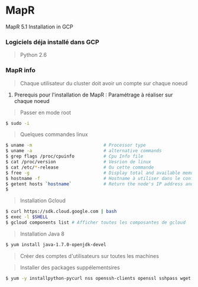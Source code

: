 # MapR
MapR 5.1 Installation in GCP

### Logiciels déja installé dans GCP 

> Python 2.6
> 

### MapR info

> Chaque utilisateur du cluster doit avoir un compte sur chaque noeud 

1. Prerequis pour l'installation de MapR : Paramétrage à réaliser sur chaque noeud 

> Passer en mode root

```sh
$ sudo -i 
```

> Quelques commandes linux 

```sh
$ uname -m                           # Processor type 
$ uname -a                           # alternative commands
$ grep flags /proc/cpuinfo           # Cpu Info file 
$ cat /proc/version                  # Vesrion de linux 
$ cat /etc/*-release                 # Ou cette commande 
$ free -g                            # Display total and available memory in gigabytes 
$ hostname -f                        # Hostname à utiliser dans le config 
$ getent hosts `hostname`            # Return the node's IP address and fully-qualified domain name (FQDN)
$ 
```

> Installation Gcloud

```sh
$ curl https://sdk.cloud.google.com | bash
$ exec -l $SHELL
$ gcloud components list # Afficher toutes les composantes de gcloud
```

> Installation Java 8

```sh
$ yum install java-1.7.0-openjdk-devel
```

> Créer des comptes d'utilisateurs sur toutes les machines 

> Installer des packages suppélementsires 

```sh
$ yum -y installpython-pycurl nss openssh-clients openssl sshpass wget
```









